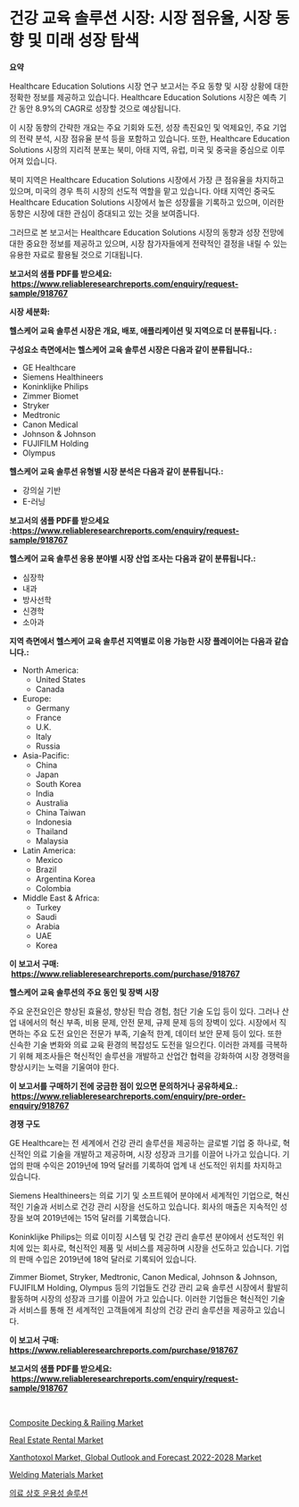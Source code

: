 <p><h1>건강 교육 솔루션 시장: 시장 점유율, 시장 동향 및 미래 성장 탐색</h1></p><p><strong>요약</strong></p>
<p><p>Healthcare Education Solutions 시장 연구 보고서는 주요 동향 및 시장 상황에 대한 정확한 정보를 제공하고 있습니다. Healthcare Education Solutions 시장은 예측 기간 동안 8.9%의 CAGR로 성장할 것으로 예상됩니다.</p><p>이 시장 동향의 간략한 개요는 주요 기회와 도전, 성장 촉진요인 및 억제요인, 주요 기업의 전략 분석, 시장 점유율 분석 등을 포함하고 있습니다. 또한, Healthcare Education Solutions 시장의 지리적 분포는 북미, 아태 지역, 유럽, 미국 및 중국을 중심으로 이루어져 있습니다.</p><p>북미 지역은 Healthcare Education Solutions 시장에서 가장 큰 점유율을 차지하고 있으며, 미국의 경우 특히 시장의 선도적 역할을 맡고 있습니다. 아태 지역인 중국도 Healthcare Education Solutions 시장에서 높은 성장률을 기록하고 있으며, 이러한 동향은 시장에 대한 관심이 증대되고 있는 것을 보여줍니다.</p><p>그러므로 본 보고서는 Healthcare Education Solutions 시장의 동향과 성장 전망에 대한 중요한 정보를 제공하고 있으며, 시장 참가자들에게 전략적인 결정을 내릴 수 있는 유용한 자료로 활용될 것으로 기대됩니다.</p></p>
<p><strong>보고서의 샘플 PDF를 받으세요: &nbsp;<a href="https://www.reliableresearchreports.com/enquiry/request-sample/918767">https://www.reliableresearchreports.com/enquiry/request-sample/918767</a></strong></p>
<p><strong>시장 세분화:</strong></p>
<p><strong> 헬스케어 교육 솔루션 시장은 개요, 배포, 애플리케이션 및 지역으로 더 분류됩니다. :</strong></p>
<p><strong>구성요소 측면에서는 헬스케어 교육 솔루션 시장은 다음과 같이 분류됩니다.:</strong></p>
<p><ul><li>GE Healthcare</li><li>Siemens Healthineers</li><li>Koninklijke Philips</li><li>Zimmer Biomet</li><li>Stryker</li><li>Medtronic</li><li>Canon Medical</li><li>Johnson & Johnson</li><li>FUJIFILM Holding</li><li>Olympus</li></ul></p>
<p><strong> 헬스케어 교육 솔루션 유형별 시장 분석은 다음과 같이 분류됩니다.:</strong></p>
<p><ul><li>강의실 기반</li><li>E-러닝</li></ul></p>
<p><strong>보고서의 샘플 PDF를 받으세요 :<a href="https://www.reliableresearchreports.com/enquiry/request-sample/918767">https://www.reliableresearchreports.com/enquiry/request-sample/918767</a></strong></p>
<p><strong> 헬스케어 교육 솔루션 응용 분야별 시장 산업 조사는 다음과 같이 분류됩니다.:</strong></p>
<p><ul><li>심장학</li><li>내과</li><li>방사선학</li><li>신경학</li><li>소아과</li></ul></p>
<p><strong>지역 측면에서 헬스케어 교육 솔루션 지역별로 이용 가능한 시장 플레이어는 다음과 같습니다.:</strong></p>
<p><ul>
    <li>
        North America:
        <ul>
            <li>United States</li>
            <li>Canada</li>
        </ul>
    </li>
    <li>
        Europe:
        <ul>
            <li>Germany</li>
            <li>France</li>
            <li>U.K.</li>
            <li>Italy</li>
            <li>Russia</li>
        </ul>
    </li>
    <li>
        Asia-Pacific:
        <ul>
            <li>China</li>
            <li>Japan</li>
            <li>South Korea</li>
            <li>India</li>
            <li>Australia</li>
            <li>China Taiwan</li>
            <li>Indonesia</li>
            <li>Thailand</li>
            <li>Malaysia</li>
        </ul>
    </li>
    <li>
        Latin America:
        <ul>
            <li>Mexico</li>
            <li>Brazil</li>
            <li>Argentina Korea</li>
            <li>Colombia</li>
        </ul>
    </li>
    <li>
        Middle East & Africa:
        <ul>
            <li>Turkey</li>
            <li>Saudi</li>
            <li>Arabia</li>
            <li>UAE</li>
            <li>Korea</li>
        </ul>
    </li>
    </ul></p>
<p><strong>이 보고서 구매: &nbsp;<a href="https://www.reliableresearchreports.com/purchase/918767">https://www.reliableresearchreports.com/purchase/918767</a></strong></p>
<p><strong>헬스케어 교육 솔루션의 주요 동인 및 장벽 시장</strong></p>
<p><p>주요 운전요인은 향상된 효율성, 향상된 학습 경험, 첨단 기술 도입 등이 있다. 그러나 산업 내에서의 혁신 부족, 비용 문제, 안전 문제, 규제 문제 등의 장벽이 있다. 시장에서 직면하는 주요 도전 요인은 전문가 부족, 기술적 한계, 데이터 보안 문제 등이 있다. 또한 신속한 기술 변화와 의료 교육 환경의 복잡성도 도전을 일으킨다. 이러한 과제를 극복하기 위해 제조사들은 혁신적인 솔루션을 개발하고 산업간 협력을 강화하여 시장 경쟁력을 향상시키는 노력을 기울여야 한다.</p></p>
<p><strong>이 보고서를 구매하기 전에 궁금한 점이 있으면 문의하거나 공유하세요.: &nbsp;<a href="https://www.reliableresearchreports.com/enquiry/pre-order-enquiry/918767">https://www.reliableresearchreports.com/enquiry/pre-order-enquiry/918767</a></strong></p>
<p><strong>경쟁 구도</strong></p>
<p><p>GE Healthcare는 전 세계에서 건강 관리 솔루션을 제공하는 글로벌 기업 중 하나로, 혁신적인 의료 기술을 개발하고 제공하며, 시장 성장과 크기를 이끌어 나가고 있습니다. 기업의 판매 수익은 2019년에 19억 달러를 기록하여 업계 내 선도적인 위치를 차지하고 있습니다.</p><p>Siemens Healthineers는 의료 기기 및 소프트웨어 분야에서 세계적인 기업으로, 혁신적인 기술과 서비스로 건강 관리 시장을 선도하고 있습니다. 회사의 매출은 지속적인 성장을 보여 2019년에는 15억 달러를 기록했습니다.</p><p>Koninklijke Philips는 의료 이미징 시스템 및 건강 관리 솔루션 분야에서 선도적인 위치에 있는 회사로, 혁신적인 제품 및 서비스를 제공하며 시장을 선도하고 있습니다. 기업의 판매 수입은 2019년에 18억 달러로 기록되어 있습니다.</p><p>Zimmer Biomet, Stryker, Medtronic, Canon Medical, Johnson & Johnson, FUJIFILM Holding, Olympus 등의 기업들도 건강 관리 교육 솔루션 시장에서 활발히 활동하며 시장의 성장과 크기를 이끌어 가고 있습니다. 이러한 기업들은 혁신적인 기술과 서비스를 통해 전 세계적인 고객들에게 최상의 건강 관리 솔루션을 제공하고 있습니다.</p></p>
<p><strong>이 보고서 구매: &nbsp; <a href="https://www.reliableresearchreports.com/purchase/918767">https://www.reliableresearchreports.com/purchase/918767</a></strong></p>
<p><strong>보고서의 샘플 PDF를 받으세요: &nbsp;<a href="https://www.reliableresearchreports.com/enquiry/request-sample/918767">https://www.reliableresearchreports.com/enquiry/request-sample/918767</a></strong><strong></strong></p>
<p>&nbsp;</p>
<p><p><a href="https://view.publitas.com/reportprime-1/global-composite-decking-railing-market-by-types-applications-and-major-players-with-regional-growth-rate-analysis-and-development-situation-from-2024-to-2031/">Composite Decking & Railing Market</a></p><p><a href="https://github.com/yoshih12/Market-Research-Report-List-2/blob/main/real-estate-rental-market.md">Real Estate Rental Market</a></p><p><a href="https://simplistic-meeting-7ee.notion.site/Xanthotoxol-Market-Global-Outlook-and-Forecast-2022-2028-Market-Analysis-and-Market-Size-Global-In-e5c10d90fd0447708b50da9a7da1afcb">Xanthotoxol Market, Global Outlook and Forecast 2022-2028 Market</a></p><p><a href="https://view.publitas.com/reportprime-1/welding-materials-market-provides-detailed-segmentation-of-this-market-based-on-type-application-and-region-and-forecast-for-the-period-from-2024-2031/">Welding Materials Market</a></p><p><a href="https://github.com/nuekbpymrrz5/Market-Research-Report-List-1/blob/main/7560314183931.md">의료 상호 운용성 솔루션</a></p></p>